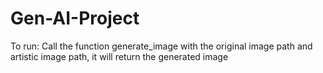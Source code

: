 # Gen-AI-Project
To run: Call the function generate_image with the original image path and artistic image path, it will return the generated image
